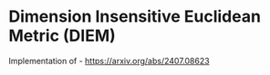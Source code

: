 # Dimension Insensitive Euclidean Metric (DIEM)
Implementation of - https://arxiv.org/abs/2407.08623

